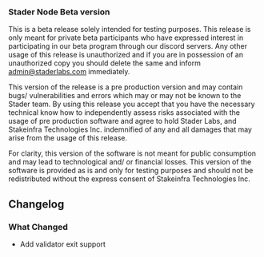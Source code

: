 ### Stader Node Beta version

This is a beta release solely intended for testing purposes. This release is only meant for private beta participants who have expressed interest in participating in our beta program through our discord servers. Any other usage of this release is unauthorized and if you are in possession of an unauthorized copy you should delete the same and inform admin@staderlabs.com immediately.

This version of the release is a pre production version and may contain bugs/ vulnerabilities and errors which may or may not be known to the Stader team. By using this release you accept that you have the necessary technical know how to independently assess risks associated with the usage of pre production software and agree to hold Stader Labs, and Stakeinfra Technologies Inc. indemnified of any and all damages that may arise from the usage of this release.

For clarity, this version of the software is not meant for public consumption and may lead to technological and/ or financial losses. This version of the software is provided as is and only for testing purposes and should not be redistributed without the express consent of Stakeinfra Technologies Inc.

## Changelog

### What Changed

- Add validator exit support